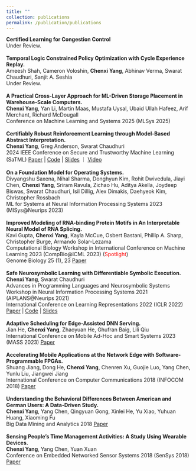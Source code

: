 ```yaml
---
title: ""
collection: publications
permalink: /publication/publications
---
```

<b>Certified Learning for Congestion Control</b> <br>
Under Review.<br>
<br>
<b>Temporal Logic Constrained Policy Optimization with Cycle Experience Replay.</b> <br>
Ameesh Shah, Cameron Voloshin, <b>Chenxi Yang</b>, Abhinav Verma, Swarat Chaudhuri, Sanjit A.
Seshia <br>
Under Review.<br>
<br>
<b>A Practical Cross-Layer Approach for ML-Driven Storage Placement in Warehouse-Scale Computers.</b> <br>
<b>Chenxi Yang</b>, Yan Li, Martin Maas, Mustafa Uysal, Ubaid Ullah Hafeez, Arif Merchant, Richard McDougall <br>
Conference on Machine Learning and Systems 2025 (MLSys 2025) <br>
<br>
<b>Certifiably Robust Reinforcement Learning through Model-Based Abstract Interpretation.</b> <br>
<b>Chenxi Yang</b>, Greg Anderson, Swarat Chaudhuri <br>
2024 IEEE Conference on Secure and Trustworthy Machine Learning (SaTML) <a href="https://arxiv.org/abs/2301.11374">Paper</a> | <a href="https://github.com/chenxi-yang/carol">Code</a> | <a href="https://chenxi-yang.github.io/files/carol.pdf">Slides</a> ｜ <a href="https://www.youtube.com/watch?v=rTi1cJSJOe8">Video</a><br>
<br>
<b>On a Foundation Model for Operating Systems.</b> <br>
Divyangshu Saxena, Nihal Sharma, Donghyun Kim, Rohit Dwivedula, Jiayi Chen, <b>Chenxi Yang</b>,
Sriram Ravula, Zichao Hu, Aditya Akella, Joydeep Biswas, Swarat Chaudhuri, Isil Dillig, Alex
Dimakis, Daehyeok Kim, Christopher Rossbach <br>
ML for Systems at Neural Information Processing Systems 2023 (MlSys@Neurips 2023) <br>
<br>
<b>Improved Modeling of RNA-binding Protein Motifs in An Interpretable Neural Model of RNA Splicing.</b><br>
Kavi Gupta, <b>Chenxi Yang</b>, Kayla McCue, Osbert Bastani, Phillip A. Sharp, Christopher Burge, Armando Solar-Lezama <br>
Computational Biology Workshop in International Conference on Machine Learning 2023 (CompBio@ICML 2023) (<span style="color:red">Spotlight</span>) <br>
Genome Biology 25 (1), 23 <a href="https://link.springer.com/article/10.1186/s13059-023-03162-x">Paper</a> <br>
<br>
<b>Safe Neurosymbolic Learning with Differentiable Symbolic Execution.</b> <br>
<b>Chenxi Yang</b>, Swarat Chaudhuri <br>
Advances in Programming Languages and Neurosymbolic Systems Workshop in Neural Information Processing Systems 2021 (AIPLANS@Neurips 2021) <br>
International Conference on Learning Representations 2022 (ICLR 2022) <a href="https://arxiv.org/abs/2203.07671">Paper</a> | <a href="https://github.com/chenxi-yang/DSE">Code</a> | <a href="https://chenxi-yang.github.io/files/DSE_short.pdf">Slides</a><br>
<br>
<b>Adaptive Scheduling for Edge-Assisted DNN Serving.</b> <br>
Jian He, <b>Chenxi Yang</b>, Zhaoyuan He, Ghufran Baig, Lili Qiu <br>
International Conference on Mobile Ad-Hoc and Smart Systems 2023 (MASS 2023) <a href="https://arxiv.org/abs/2304.09961">Paper</a><br>
<br>
<b>Accelerating Mobile Applications at the Network Edge with Software-Programmable FPGAs.</b> <br>
Shuang Jiang, Dong He, <b>Chenxi Yang</b>, Chenren Xu, Guojie Luo, Yang Chen, Yunlu Liu, Jiangwei Jiang <br> 
International Conference on Computer Communications 2018 (INFOCOM 2018) <a href="https://chenxi-yang.github.io/files/edgefpga-infocom181.pdf">Paper</a><br>
<br>
<b>Understanding the Behavioral Differences Between American and German Users: A Data-Driven Study.</b> <br>
<b>Chenxi Yang</b>, Yang Chen, Qingyuan Gong, Xinlei He, Yu Xiao, Yuhuan Huang, Xiaoming Fu <br> 
Big Data Mining and Analytics 2018 <a href="https://chenxi-yang.github.io/files/yelp-behavior-differences.pdf">Paper</a><br> 
<br>
<b>Sensing People’s Time Management Activities: A Study Using Wearable Devices.</b> 
<br> <b>Chenxi Yang</b>, Yang Chen, Yuan Xuan
<br> Conference on Embedded Networked Sensor Systems 2018 (SenSys 2018) <a href="https://chenxi-yang.github.io/files/sensys18-smartphone-activities.pdf">Paper</a> <br>
